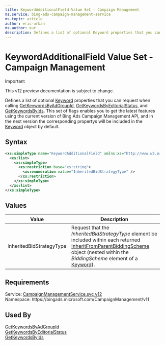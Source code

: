 ```yaml
---
title: KeywordAdditionalField Value Set - Campaign Management
ms.service: bing-ads-campaign-management-service
ms.topic: article
author: eric-urban
ms.author: eur
description: Defines a list of optional Keyword properties that you can request when calling GetKeywordsByAdGroupId, GetKeywordsByEditorialStatus, and GetKeywordsByIds.
---
```

# KeywordAdditionalField Value Set - Campaign Management

> [!IMPORTANT]
> This v12 preview documentation is subject to change.

Defines a list of optional [Keyword](../campaign-management-service/keyword.md) properties that you can request when calling [GetKeywordsByAdGroupId](../campaign-management-service/getkeywordsbyadgroupid.md), [GetKeywordsByEditorialStatus](../campaign-management-service/getkeywordsbyeditorialstatus.md), and [GetKeywordsByIds](../campaign-management-service/getkeywordsbyids.md). This set of flags enables you to get the latest features using the current version of Bing Ads Campaign Management API, and in the next version the corresponding propertys will be included in the [Keyword](../campaign-management-service/keyword.md) object by default.

## Syntax
```xml
<xs:simpleType name="KeywordAdditionalField" xmlns:xs="http://www.w3.org/2001/XMLSchema">
  <xs:list>
    <xs:simpleType>
      <xs:restriction base="xs:string">
        <xs:enumeration value="InheritedBidStrategyType" />
      </xs:restriction>
    </xs:simpleType>
  </xs:list>
</xs:simpleType>
```

## <a name="values"></a>Values

|Value|Description|
|-----------|---------------|
|<a name="inheritedbidstrategytype"></a>InheritedBidStrategyType|Request that the *InheritedBidStrategyType* element be included within each returned [InheritFromParentBiddingScheme](../campaign-management-service/inheritfromparentbiddingscheme.md) object (nested within the *BiddingScheme* element of a [Keyword](../campaign-management-service/keyword.md)).|

## Requirements
Service: [CampaignManagementService.svc v12](https://campaign.api.bingads.microsoft.com/Api/Advertiser/CampaignManagement/v11/CampaignManagementService.svc)  
Namespace: https\://bingads.microsoft.com/CampaignManagement/v11  

## Used By
[GetKeywordsByAdGroupId](getkeywordsbyadgroupid.md)  
[GetKeywordsByEditorialStatus](getkeywordsbyeditorialstatus.md)  
[GetKeywordsByIds](getkeywordsbyids.md)  

